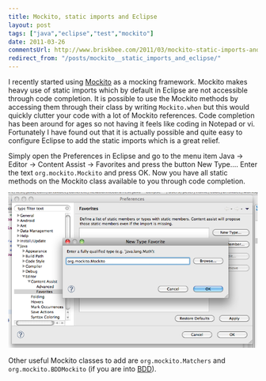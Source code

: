 ```yaml
---
title: Mockito, static imports and Eclipse
layout: post
tags: ["java","eclipse","test","mockito"]
date: 2011-03-26
commentsUrl: http://www.briskbee.com/2011/03/mockito-static-imports-and-eclipse.html#comment-form
redirect_from: "/posts/mockito__static_imports_and_eclipse/"
---
```


I recently started using [Mockito](http://mockito.org/) as a mocking framework. Mockito makes heavy use of static imports which by default in Eclipse are not accessible through code completion. It is possible to use the Mockito methods by accessing them through their class by writing <code>Mockito.when</code> but this would quickly clutter your code with a lot of Mockito references. Code completion has been around for ages so not having it feels like coding in Notepad or vi. Fortunately I have found out that it is actually possible and quite easy to configure Eclipse to add the static imports which is a great relief.

Simply open the Preferences in Eclipse and go to the menu item Java -> Editor -> Content Assist -> Favorites and press the button New Type.... Enter the text <code>org.mockito.Mockito</code> and press OK. Now you have all static methods on the Mockito class available to you through code completion.

![Eclipse screenshot](/assets/img/screen_2bshot_2b2011-03-26_2bat_2b2_17_02_2bpm.png)

Other useful Mockito classes to add are <code>org.mockito.Matchers</code> and <code>org.mockito.BDDMockito</code> (if you are into [BDD](http://en.wikipedia.org/wiki/Behavior_Driven_Development)).
